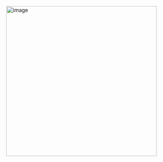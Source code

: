 <img width="403" alt="image" src="https://github.com/hyezg/js-study/assets/112006114/3743a42a-1915-4f2e-8063-cca34473837c">
